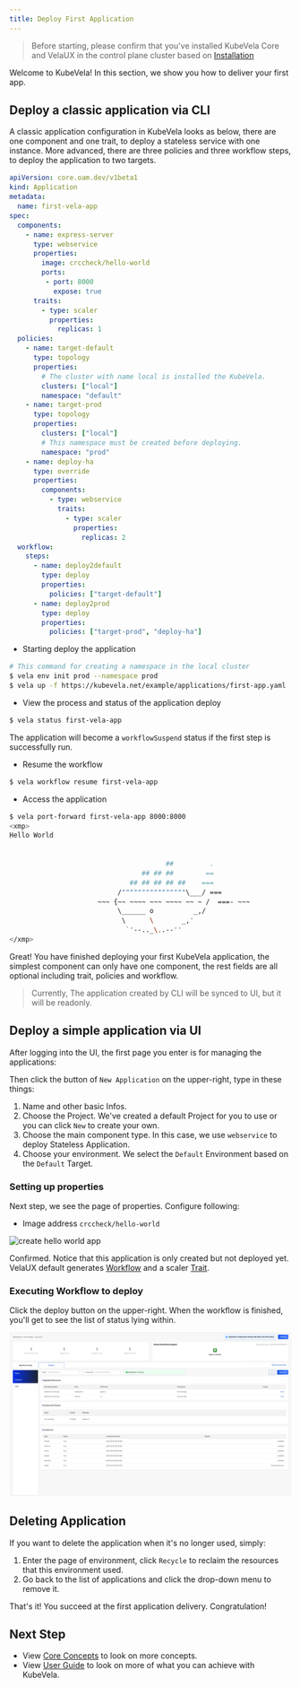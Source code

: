 ```yaml
---
title: Deploy First Application
---
```


> Before starting, please confirm that you've installed KubeVela Core and VelaUX in the control plane cluster based on [Installation](./install.mdx)

Welcome to KubeVela! In this section, we show you how to deliver your first app.

## Deploy a classic application via CLI

A classic application configuration in KubeVela looks as below, there are one component and one trait, to deploy a stateless service with one instance. More advanced, there are three policies and three workflow steps, to deploy the application to two targets.

```yaml
apiVersion: core.oam.dev/v1beta1
kind: Application
metadata:
  name: first-vela-app
spec:
  components:
    - name: express-server
      type: webservice
      properties:
        image: crccheck/hello-world
        ports:
         - port: 8000
           expose: true
      traits:
        - type: scaler
          properties:
            replicas: 1
  policies:
    - name: target-default
      type: topology
      properties:
        # The cluster with name local is installed the KubeVela.
        clusters: ["local"]
        namespace: "default"
    - name: target-prod
      type: topology
      properties:
        clusters: ["local"]
        # This namespace must be created before deploying.
        namespace: "prod"
    - name: deploy-ha
      type: override
      properties:
        components:
          - type: webservice
            traits:
              - type: scaler
                properties:
                  replicas: 2
  workflow:
    steps:
      - name: deploy2default
        type: deploy
        properties:
          policies: ["target-default"]
      - name: deploy2prod
        type: deploy
        properties:
          policies: ["target-prod", "deploy-ha"]
```

* Starting deploy the application

```bash
# This command for creating a namespace in the local cluster
$ vela env init prod --namespace prod
$ vela up -f https://kubevela.net/example/applications/first-app.yaml
```

* View the process and status of the application deploy

```bash
$ vela status first-vela-app
```

The application will become a `workflowSuspend` status if the first step is successfully run.

* Resume the workflow

```bash
$ vela workflow resume first-vela-app
```

* Access the application

```bash
$ vela port-forward first-vela-app 8000:8000
<xmp>
Hello World


                                       ##         .
                                 ## ## ##        ==
                              ## ## ## ## ##    ===
                           /""""""""""""""""\___/ ===
                      ~~~ {~~ ~~~~ ~~~ ~~~~ ~~ ~ /  ===- ~~~
                           \______ o          _,/
                            \      \       _,'
                             `'--.._\..--''
</xmp>
```

Great! You have finished deploying your first KubeVela application, the simplest component can only have one component, the rest fields are all optional including trait, policies and workflow.

> Currently, The application created by CLI will be synced to UI, but it will be readonly.

## Deploy a simple application via UI

After logging into the UI, the first page you enter is for managing the applications:

Then click the button of `New Application` on the upper-right, type in these things:

1. Name and other basic Infos.
2. Choose the Project. We've created a default Project for you to use or you can click `New` to create your own.
3. Choose the main component type. In this case, we use `webservice` to deploy Stateless Application.
4. Choose your environment. We select the `Default` Environment based on the `Default` Target.

### Setting up properties

Next step, we see the page of properties. Configure following:

- Image address `crccheck/hello-world`

![create hello world app](https://static.kubevela.net/images/1.3/create-helloworld.jpg)

Confirmed. Notice that this application is only created but not deployed yet. VelaUX default generates [Workflow](./getting-started/core-concept#workflow) and a scaler [Trait](./getting-started/core-concept#trait).

### Executing Workflow to deploy

Click the deploy button on the upper-right. When the workflow is finished, you'll get to see the list of status lying within.

![](./resources/succeed-first-vela-app.jpg)

## Deleting Application

If you want to delete the application when it's no longer used, simply:

1. Enter the page of environment, click `Recycle` to reclaim the resources that this environment used.
2. Go back to the list of applications and click the drop-down menu to remove it.

That's it! You succeed at the first application delivery. Congratulation!

## Next Step

- View [Core Concepts](./getting-started/core-concept) to look on more concepts.
- View [User Guide](./tutorials/webservice) to look on more of what you can achieve with KubeVela.
